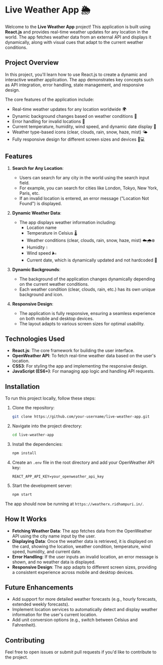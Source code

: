 # Live Weather App 🌦️

Welcome to the **Live Weather App** project! This application is built using **React.js** and provides real-time weather updates for any location in the world. The app fetches weather data from an external API and displays it dynamically, along with visual cues that adapt to the current weather conditions.

## Project Overview

In this project, you'll learn how to use React.js to create a dynamic and interactive weather application. The app demonstrates key concepts such as API integration, error handling, state management, and responsive design.

The core features of the application include:
- Real-time weather updates for any location worldwide 🌍
- Dynamic background changes based on weather conditions 🎨
- Error handling for invalid locations 🛑
- Current temperature, humidity, wind speed, and dynamic date display 📅
- Weather type-based icons (clear, clouds, rain, snow, haze, mist) 🌤️
- Fully responsive design for different screen sizes and devices 📱💻

## Features

1. **Search for Any Location**:
   - Users can search for any city in the world using the search input field.
   - For example, you can search for cities like London, Tokyo, New York, Paris, etc.
   - If an invalid location is entered, an error message ("Location Not Found") is displayed.

2. **Dynamic Weather Data**:
   - The app displays weather information including:
     - Location name
     - Temperature in Celsius 🌡️
     - Weather conditions (clear, clouds, rain, snow, haze, mist) ☁️🌧️❄️
     - Humidity 💧
     - Wind speed 🌬️
     - Current date, which is dynamically updated and not hardcoded 📅

3. **Dynamic Backgrounds**:
   - The background of the application changes dynamically depending on the current weather conditions.
   - Each weather condition (clear, clouds, rain, etc.) has its own unique background and icon.

4. **Responsive Design**:
   - The application is fully responsive, ensuring a seamless experience on both mobile and desktop devices.
   - The layout adapts to various screen sizes for optimal usability.

## Technologies Used

- **React.js**: The core framework for building the user interface.
- **OpenWeather API**: To fetch real-time weather data based on the user's location.
- **CSS3**: For styling the app and implementing the responsive design.
- **JavaScript (ES6+)**: For managing app logic and handling API requests.

## Installation

To run this project locally, follow these steps:

1. Clone the repository:
   ```bash
   git clone https://github.com/your-username/live-weather-app.git
   ```
2. Navigate into the project directory:
   ```bash
   cd live-weather-app
   ```
3. Install the dependencies:
   ```bash
   npm install
   ```
4. Create an `.env` file in the root directory and add your OpenWeather API key:
   ```env
   REACT_APP_API_KEY=your_openweather_api_key
   ```
5. Start the development server:
   ```bash
   npm start
   ```

The app should now be running at `https://weatherx.ridhampuri.in/`.

## How It Works

- **Fetching Weather Data**: The app fetches data from the OpenWeather API using the city name input by the user.
- **Displaying Data**: Once the weather data is retrieved, it is displayed on the card, showing the location, weather condition, temperature, wind speed, humidity, and current date.
- **Error Handling**: If the user inputs an invalid location, an error message is shown, and no weather data is displayed.
- **Responsive Design**: The app adapts to different screen sizes, providing a consistent experience across mobile and desktop devices.

## Future Enhancements

- Add support for more detailed weather forecasts (e.g., hourly forecasts, extended weekly forecasts).
- Implement location services to automatically detect and display weather information for the user's current location.
- Add unit conversion options (e.g., switch between Celsius and Fahrenheit).

## Contributing

Feel free to open issues or submit pull requests if you'd like to contribute to the project.
